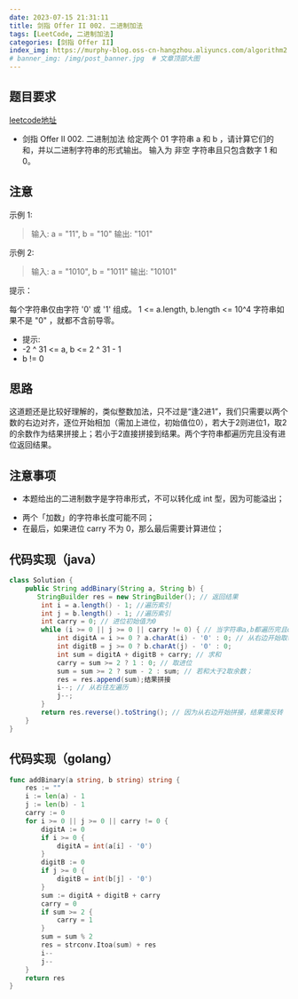 ```yaml
---
date: 2023-07-15 21:31:11
title: 剑指 Offer II 002. 二进制加法
tags: [LeetCode, 二进制加法]
categories: [剑指 Offer II]
index_img: https://murphy-blog.oss-cn-hangzhou.aliyuncs.com/algorithm2.jpg    # 封面图
# banner_img: /img/post_banner.jpg  # 文章顶部大图
---
```


## 题目要求

[leetcode地址](https://leetcode.cn/problems/JFETK5/description/?envType=study-plan-v2&envId=coding-interviews-special)

* 剑指 Offer II 002. 二进制加法
给定两个 01 字符串 a 和 b ，请计算它们的和，并以二进制字符串的形式输出。
输入为 非空 字符串且只包含数字 1 和 0。

## 注意

示例 1:

> 输入: a = "11", b = "10"
输出: "101"

示例 2:

> 输入: a = "1010", b = "1011"
输出: "10101"

提示：

每个字符串仅由字符 '0' 或 '1' 组成。
1 <= a.length, b.length <= 10^4
字符串如果不是 "0" ，就都不含前导零。

* 提示:
* -2 ^ 31 <= a, b <= 2 ^ 31 - 1
* b != 0

## 思路

这道题还是比较好理解的，类似整数加法，只不过是“逢2进1”，我们只需要以两个数的右边对齐，逐位开始相加（需加上进位，初始值位0），若大于2则进位1，取2的余数作为结果拼接上；若小于2直接拼接到结果。两个字符串都遍历完且没有进位返回结果。

## 注意事项

- 本题给出的二进制数字是字符串形式，不可以转化成 int 型，因为可能溢出；
* 两个「加数」的字符串长度可能不同；
* 在最后，如果进位 carry 不为 0，那么最后需要计算进位；

## 代码实现（java）

```java
class Solution {
    public String addBinary(String a, String b) {
       StringBuilder res = new StringBuilder(); // 返回结果
        int i = a.length() - 1; //遍历索引
        int j = b.length() - 1; //遍历索引
        int carry = 0; // 进位初始值为0
        while (i >= 0 || j >= 0 || carry != 0) { // 当字符串a,b都遍历完且carry为0时结束。
            int digitA = i >= 0 ? a.charAt(i) - '0' : 0; // 从右边开始取每一位的值
            int digitB = j >= 0 ? b.charAt(j) - '0' : 0;
            int sum = digitA + digitB + carry; // 求和
            carry = sum >= 2 ? 1 : 0; // 取进位
            sum = sum >= 2 ? sum - 2 : sum; // 若和大于2取余数；
            res = res.append(sum);结果拼接
            i--; // 从右往左遍历
            j--;
        }
        return res.reverse().toString(); // 因为从右边开始拼接，结果需反转
    }
}
```

## 代码实现（golang）

```go
func addBinary(a string, b string) string {
    res := ""
    i := len(a) - 1
    j := len(b) - 1
    carry := 0
    for i >= 0 || j >= 0 || carry != 0 {
        digitA := 0
        if i >= 0 {
            digitA = int(a[i] - '0')
        }
        digitB := 0
        if j >= 0 {
            digitB = int(b[j] - '0')
        }
        sum := digitA + digitB + carry
        carry = 0
        if sum >= 2 {
            carry = 1
        }
        sum = sum % 2
        res = strconv.Itoa(sum) + res
        i--
        j--
    }
    return res
}
```
